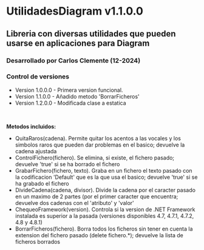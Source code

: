 # UtilidadesDiagram v1.1.0.0
## Libreria con diversas utilidades que pueden usarse en aplicaciones para Diagram

### Desarrollado por Carlos Clemente (12-2024)

### Control de versiones
 - Version 1.0.0.0 - Primera version funcional.
 - Version 1.1.0.0 - Añadido metodo 'BorrarFicheros'
 - Version 1.2.0.0 - Modificada clase a estatica

<br>

**Metodos incluidos:**
 - QuitaRaros(cadena). Permite quitar los acentos a las vocales y los simbolos raros que pueden dar problemas en el basico; devuelve la cadena ajustada
 - ControlFichero(fichero). Se elimina, si existe, el fichero pasado; devuelve 'true' si se ha borrado el fichero
 - GrabarFichero(fichero, texto). Graba en un fichero el texto pasado con la codificacion 'Default' que es la que usa el basico; devuelve 'true' si se ha grabado el fichero
 - DivideCadena(cadena, divisor). Divide la cadena por el caracter pasado en un maximo de 2 partes (por el primer caracter que encuentra; devuelve dos cadenas con el 'atributo' y 'valor'
 - ChequeoFramework(version). Controla si la version de .NET Framework instalada es superior a la pasada (versiones disponibles 4.7, 4.7.1, 4.7.2, 4.8 y 4.8.1)
 - BorrarFicheros(fichero). Borra todos los ficheros sin tener en cuenta la extension del fichero pasado (delete fichero.\*); devuelve la lista de ficheros borrados
<br>
